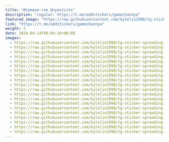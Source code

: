 ```yaml
---
title: "Игривая-тян @nyasticks"
description: "regular: https://t.me/addstickers/gamechannya"
featured_image: "https://raw.githubusercontent.com/kylelin1998/tg-sticker-spreading-worldwide-images/main/img/fddd45ba-77f7-4812-b038-57b962ce6bf7.jpg"
link: "https://t.me/addstickers/gamechannya"
weight: 3
date: 2024-04-14T08:04:18+08:00
images:
  - https://raw.githubusercontent.com/kylelin1998/tg-sticker-spreading-worldwide-images/main/img/fddd45ba-77f7-4812-b038-57b962ce6bf7.jpg
  - https://raw.githubusercontent.com/kylelin1998/tg-sticker-spreading-worldwide-images/main/img/e3a746f7-638f-428c-910c-a6786c492fd5.jpg
  - https://raw.githubusercontent.com/kylelin1998/tg-sticker-spreading-worldwide-images/main/img/a26699fb-1bda-4cfb-8871-39ed3d242a42.jpg
  - https://raw.githubusercontent.com/kylelin1998/tg-sticker-spreading-worldwide-images/main/img/660c812d-fbc0-4fca-a28c-66e4aa2b8da1.jpg
  - https://raw.githubusercontent.com/kylelin1998/tg-sticker-spreading-worldwide-images/main/img/604abe55-b4de-4980-9c87-3c8389866c60.jpg
  - https://raw.githubusercontent.com/kylelin1998/tg-sticker-spreading-worldwide-images/main/img/336c8ecc-0197-423f-b534-7436006718e3.jpg
  - https://raw.githubusercontent.com/kylelin1998/tg-sticker-spreading-worldwide-images/main/img/a5b0c98c-338e-45f6-97fd-c66dc847f05f.jpg
  - https://raw.githubusercontent.com/kylelin1998/tg-sticker-spreading-worldwide-images/main/img/2dcd7f95-5825-4d3b-b9d7-2f7698afce06.jpg
  - https://raw.githubusercontent.com/kylelin1998/tg-sticker-spreading-worldwide-images/main/img/0a87f8b6-a6a1-474a-9223-1a76e6dd9bd0.jpg
  - https://raw.githubusercontent.com/kylelin1998/tg-sticker-spreading-worldwide-images/main/img/b26801cb-629e-417b-891a-d8c1d2ddcc7d.jpg
  - https://raw.githubusercontent.com/kylelin1998/tg-sticker-spreading-worldwide-images/main/img/5b542f4f-c0ff-49aa-9b6f-b0365c22e77b.jpg
  - https://raw.githubusercontent.com/kylelin1998/tg-sticker-spreading-worldwide-images/main/img/2f7d5693-c223-49f5-b6d8-349aad07980c.jpg
  - https://raw.githubusercontent.com/kylelin1998/tg-sticker-spreading-worldwide-images/main/img/d5d183d3-20f0-474a-8e04-bb9619bf2b7e.jpg
  - https://raw.githubusercontent.com/kylelin1998/tg-sticker-spreading-worldwide-images/main/img/dd522eca-8eb1-471f-9f07-1e8c3341a55f.jpg
  - https://raw.githubusercontent.com/kylelin1998/tg-sticker-spreading-worldwide-images/main/img/4e9ad1f0-3f21-4e05-8395-ab575c6d08c5.jpg
  - https://raw.githubusercontent.com/kylelin1998/tg-sticker-spreading-worldwide-images/main/img/bb081782-2f05-4a80-aa04-6a4574fb33f4.jpg
  - https://raw.githubusercontent.com/kylelin1998/tg-sticker-spreading-worldwide-images/main/img/ea2b00df-cc61-4f31-8067-f564ef5a850f.jpg
  - https://raw.githubusercontent.com/kylelin1998/tg-sticker-spreading-worldwide-images/main/img/2f09025d-3343-45b6-a3d2-9d99bdca8be9.jpg
  - https://raw.githubusercontent.com/kylelin1998/tg-sticker-spreading-worldwide-images/main/img/6b414048-2f85-4ed8-9c21-fbee738ce3fb.jpg
  - https://raw.githubusercontent.com/kylelin1998/tg-sticker-spreading-worldwide-images/main/img/71967a1f-f93c-46c7-b3f0-3f397a75578c.jpg
---
```

